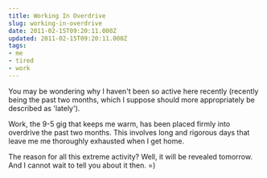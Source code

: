```yaml
---
title: Working In Overdrive
slug: working-in-overdrive
date: 2011-02-15T09:20:11.000Z
updated: 2011-02-15T09:20:11.000Z
tags:
- me
- tired
- work
---
```


You may be wondering why I haven't been so active here recently (recently being the past two months, which I suppose should more appropriately be described as 'lately').

Work, the 9-5 gig that keeps me warm, has been placed firmly into overdrive the past two months.  This involves long and rigorous days that leave me me thoroughly exhausted when I get home.

The reason for all this extreme activity?  Well, it will be revealed tomorrow.  And I cannot wait to tell you about it then.  =)
